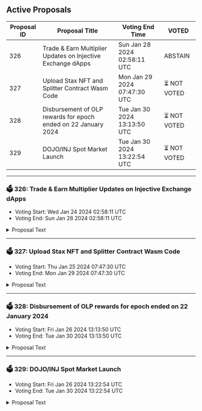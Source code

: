 ## Active Proposals

| Proposal ID | Proposal Title | Voting End Time | VOTED |
|-------------|----------------|-----------------|-------|
| 326 | Trade & Earn Multiplier Updates on Injective Exchange dApps | Sun Jan 28 2024 02:58:11 UTC | ABSTAIN |
| 327 | Upload Stax NFT and Splitter Contract Wasm Code | Mon Jan 29 2024 07:47:30 UTC | ⏳ NOT VOTED |
| 328 | Disbursement of OLP rewards for epoch ended on 22 January 2024 | Tue Jan 30 2024 13:13:50 UTC | ⏳ NOT VOTED |
| 329 | DOJO/INJ Spot Market Launch | Tue Jan 30 2024 13:22:54 UTC | ⏳ NOT VOTED |

---

### 🗳 326: Trade & Earn Multiplier Updates on Injective Exchange dApps
- Voting Start: Wed Jan 24 2024 02:58:11 UTC
- Voting End: Sun Jan 28 2024 02:58:11 UTC

<details>
<summary>Proposal Text</summary>
 
To support trading activity in new markets across exchange dApps built on Injective, we propose boosting the T&E multipliers for the JUP/USDT PERP and ZRO/USDT PERP markets to 50x, while resetting the multipliers for other markets. This will keep the T&E multiplier boosts meaningful rather than diluting the impact of the boosts between several markets.

By voting YES on this proposal, you agree to update T&E multipliers based on the description above.

By voting NO on the proposal, you do not support updating the T&E multipliers based on the description above.

By voting NO WITH VETO, you find this proposal to be (1) spam, i.e., irrelevant to the Injective ecosystem, (2) disproportionately infringes on minority interests, or (3) violates or encourages violation of the rules of engagement as currently set out by Injective governance. If the number of ‘NoWithVeto’ votes is greater than a third of total votes, the proposal is rejected and the 500 INJ deposit is burned.

By voting ABSTAIN, you wish to contribute to quorum while formally declining to vote either for or against the proposal.

Disclosure: I am a member of the Injective Labs team.
</details>

---

### 🗳 327: Upload Stax NFT and Splitter Contract Wasm Code
- Voting Start: Thu Jan 25 2024 07:47:30 UTC
- Voting End: Mon Jan 29 2024 07:47:30 UTC

<details>
<summary>Proposal Text</summary>
 
Background:n Stax has developed a sophisticated NFT contract ecosystem, featuring a framework that incorporates a unique revenue-sharing mechanism. This system is designed to distribute funds fairly among community members. The funds come from profits with the addition of casino mini-games like coinflip, pending a separate proposal for mainnet deployment.n n Summary:n This proposal suggests integrating the Stax NFT Contract and Splitter Contract into the Injective Protocol. These contracts are designed for automated, trustless, and transparent revenue distribution within the Stax community. Both contracts have undergone thorough testing on the testnet, demonstrating their reliability. The Talis team has verified that all features of the NFT contract work as expected.n n Contract Specifications:n n Stax NFT Contractn - Purpose: Manages NFT issuance and integrates a revenue-sharing mechanism to support a sustainable ecosystem.n - Key Features: Advanced NFT management, revenue distribution mechanism.n - Current Status: Tested on testnet and ready for deployment with Talis.n n Splitter Contractn - Purpose: Allocates revenues from coinflip games and other blockchain activities to specific wallets, ensuring fair and transparent distribution.n - Key Features: Efficient fund distribution, supports multiple recipients.n - Current Status: Tested on testnet.n n Technical Details:n - Release Version: stax-nft-v1.0.0n - Code Repository: [GitHub Repository](https://github.com/staxNFT/stax-nft)n - Compiler Used: cosmwasm/optimizer:0.15.0n - Checksum: [Provided in checksums.txt]n For detailed information, please visit the Stax website and review the codebase on GitHub.n n TL;DRn - Stax introduces a novel approach to the NFT sector by combining 3D generative art and revenue sharing mechanism with casino-style mini-games. n n -This proposal aims to integrate the Stax NFT Contract and Splitter Contract with the Injective Protocol to provide a transparent and trustless infrastructure, enabling community members to utilize INJ in innovative ways.n n -By voting YES on this proposal, you agree to uploading Stax's NFT and Splitter Wasm Contracts code as described in this proposal.n n -By voting NO on the proposal, you do not support uploading Stax's NFT and Splitter Wasm Contracts code as described in this proposal.n n n -By voting NO WITH VETO, you find this proposal to be spam/irrelevant/malicious to governance, and contribute to burning 100 INJ deposit if NoWithVeto votes are greater than ⅓ of the total voting power.n n -By voting ABSTAIN, you wish to contribute to quorum while formally declining to vote either for or against the proposal.n n Links:n n - [Stax on Injective Protocol](https://inj.stax.live/#/)n - [GitHub Repository](https://github.com/staxNFT/stax-nft)n - [Stax Twitter](https://twitter.com/stax_nft)n - [Stax Discord](https://discord.gg/jexPxngaWa)n 
</details>

---

### 🗳 328: Disbursement of OLP rewards for epoch ended on 22 January 2024
- Voting Start: Fri Jan 26 2024 13:13:50 UTC
- Voting End: Tue Jan 30 2024 13:13:50 UTC

<details>
<summary>Proposal Text</summary>
 
If passed, this proposal confirms the final Open Liquidity Program market maker performance of epoch 28 as well as the distribution of 42597.543 INJ tokens, of which 22597.728 INJ are the OLP vested amount from epoch 25, and 19999.815 INJ are 50% of the OLP rewards allocated to epoch 28. The remaining OLP rewards of epoch 28 will be disbursed along with the rewards disbursement of epoch 31. The recipient must still be an active participant of the program in order to receive future disbursements. For a further breakdown of rewards refer to the IPFS link: https://cloudflare-ipfs.com/ipfs/QmY4Pgrj9CfJudXFb8dQKtwyd5qLahc4n7whNdsphzVm9Q
</details>

---

### 🗳 329: DOJO/INJ Spot Market Launch
- Voting Start: Fri Jan 26 2024 13:22:54 UTC
- Voting End: Tue Jan 30 2024 13:22:54 UTC

<details>
<summary>Proposal Text</summary>
 
This proposal will launch the DOJO/INJ Spot Market with maker and taker fees -0.002% and 0.02% respectively
</details>

